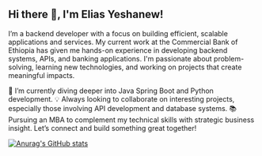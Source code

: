 ## Hi there 👋, I'm Elias Yeshanew!
I’m a backend developer with a focus on building efficient, scalable applications and services. My current work at the Commercial Bank of Ethiopia has given me hands-on experience in developing backend systems, APIs, and banking applications. I'm passionate about problem-solving, learning new technologies, and working on projects that create meaningful impacts.

🌱 I’m currently diving deeper into Java Spring Boot and Python development.
💡 Always looking to collaborate on interesting projects, especially those involving API development and database systems.
📚 Pursuing an MBA to complement my technical skills with strategic business insight.
Let’s connect and build something great together!

[![Anurag's GitHub stats](https://github-readme-stats.vercel.app/api?username=Elias-Yeshanew)](https://github.com/anuraghazra/github-readme-stats)
